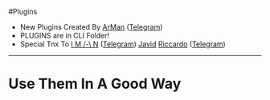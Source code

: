 #Plugins
* New Plugins Created By 
[ArMan](https://github.com/Thisisarman) ([Telegram](https://telegram.me/thisisarman))
* PLUGINS are in CLI Folder!
* Special Tnx To 
[I M /-\ N](https://github.com/imandaneshi) ([Telegram](https://telegram.me/imandaneshi))
[Javid]([Telegram](https://telegram.me/Iamjavid))
[Riccardo](https://github.com/Rmazz96) ([Telegram](https://telegram.me/Rlotar))
-------------------------------------------------------------------------------------------
# Use Them In A Good Way
